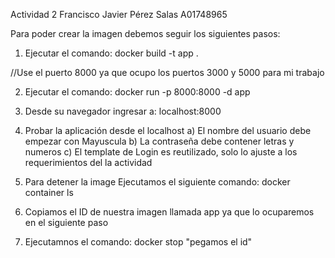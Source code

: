 Actividad 2 Francisco Javier Pérez Salas A01748965

Para poder crear la imagen debemos seguir los siguientes pasos:

1. Ejecutar el comando: docker build -t app .

//Use el puerto 8000 ya que ocupo los puertos 3000 y 5000 para mi trabajo

2. Ejecutar el comando: docker run -p 8000:8000 -d app

3. Desde su navegador ingresar a: localhost:8000

4. Probar la aplicación desde el localhost
    a) El nombre del usuario debe empezar con Mayuscula
    b) La contraseña debe contener letras y numeros
    c) El template de Login es reutilizado, solo lo ajuste a los requerimientos del la actividad 


5. Para detener la image Ejecutamos el siguiente comando: docker container ls

6. Copiamos el ID de nuestra imagen llamada app ya que lo ocuparemos en el siguiente paso

7. Ejecutamnos el comando: docker stop "pegamos el id"
